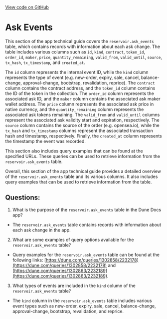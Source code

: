 [View code on GitHub](https://dune.com/docs/data-tables/community/reservoir/ask-events.md)

# Ask Events

This section of the app technical guide covers the `reservoir.ask_events` table, which contains records with information about each ask change. The table includes various columns such as `id`, `kind`, `contract`, `token_id`, `order_id`, `maker`, `price`, `quantity_remaining`, `valid_from`, `valid_until`, `source`, `tx_hash`, `tx_timestamp`, and `created_at`. 

The `id` column represents the internal event ID, while the `kind` column represents the type of event (e.g. new-order, expiry, sale, cancel, balance-change, approval-change, bootstrap, revalidation, reprice). The `contract` column contains the contract address, and the `token_id` column contains the ID of the token in the collection. The `order_id` column represents the associated ask ID, and the `maker` column contains the associated ask maker wallet address. The `price` column represents the associated ask price in native currency, and the `quantity_remaining` column represents the associated ask tokens remaining. The `valid_from` and `valid_until` columns represent the associated ask validity start and expiration, respectively. The `source` column contains the source of the order (e.g. opensea.io), while the `tx_hash` and `tx_timestamp` columns represent the associated transaction hash and timestamp, respectively. Finally, the `created_at` column represents the timestamp the event was recorded.

This section also includes query examples that can be found at the specified URLs. These queries can be used to retrieve information from the `reservoir.ask_events` table. 

Overall, this section of the app technical guide provides a detailed overview of the `reservoir.ask_events` table and its various columns. It also includes query examples that can be used to retrieve information from the table.
## Questions: 
 1. What is the purpose of the `reservoir.ask_events` table in the Dune Docs app?
- The `reservoir.ask_events` table contains records with information about each ask change in the app.

2. What are some examples of query options available for the `reservoir.ask_events` table?
- Query examples for the `reservoir.ask_events` table can be found at the following links: [https://dune.com/queries/1302858/2232178](https://dune.com/queries/1302858/2232178) and [https://dune.com/queries/1302863/2232189](https://dune.com/queries/1302863/2232189).

3. What types of events are included in the `kind` column of the `reservoir.ask_events` table?
- The `kind` column in the `reservoir.ask_events` table includes various event types such as new-order, expiry, sale, cancel, balance-change, approval-change, bootstrap, revalidation, and reprice.